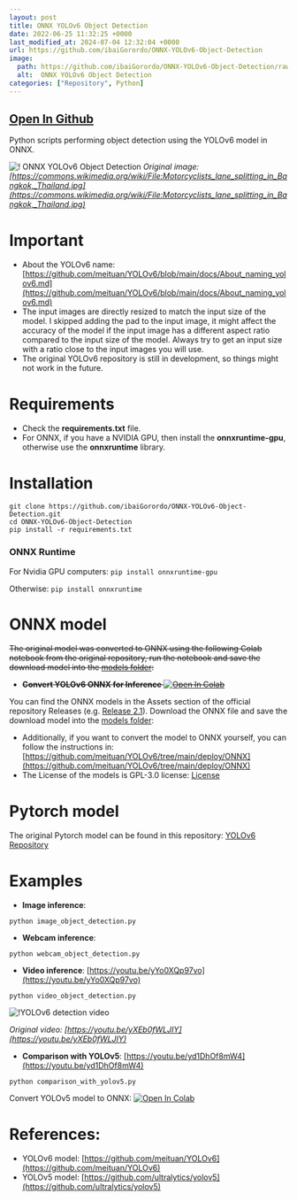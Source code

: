 ```yaml
---
layout: post
title: ONNX YOLOv6 Object Detection
date: 2022-06-25 11:32:25 +0000
last_modified_at: 2024-07-04 12:32:04 +0000
url: https://github.com/ibaiGorordo/ONNX-YOLOv6-Object-Detection
image:
  path: https://github.com/ibaiGorordo/ONNX-YOLOv6-Object-Detection/raw/main/doc/img/detected_objects.jpg
  alt:  ONNX YOLOv6 Object Detection
categories: ["Repository", Python]
---
```


## [Open In Github](https://github.com/ibaiGorordo/ONNX-YOLOv6-Object-Detection)

 Python scripts performing object detection using the YOLOv6 model in ONNX.

![! ONNX YOLOv6 Object Detection](https://github.com/ibaiGorordo/ONNX-YOLOv6-Object-Detection/raw/main/doc/img/detected_objects.jpg)
*Original image: [https://commons.wikimedia.org/wiki/File:Motorcyclists_lane_splitting_in_Bangkok,_Thailand.jpg](https://commons.wikimedia.org/wiki/File:Motorcyclists_lane_splitting_in_Bangkok,_Thailand.jpg)*

# Important
- About the YOLOv6 name: [https://github.com/meituan/YOLOv6/blob/main/docs/About_naming_yolov6.md](https://github.com/meituan/YOLOv6/blob/main/docs/About_naming_yolov6.md)
- The input images are directly resized to match the input size of the model. I skipped adding the pad to the input image, it might affect the accuracy of the model if the input image has a different aspect ratio compared to the input size of the model. Always try to get an input size with a ratio close to the input images you will use.
- The original YOLOv6 repository is still in development, so things might not work in the future.

# Requirements

 * Check the **requirements.txt** file. 
 * For ONNX, if you have a NVIDIA GPU, then install the **onnxruntime-gpu**, otherwise use the **onnxruntime** library.
 
# Installation
```
git clone https://github.com/ibaiGorordo/ONNX-YOLOv6-Object-Detection.git
cd ONNX-YOLOv6-Object-Detection
pip install -r requirements.txt
```
### ONNX Runtime
For Nvidia GPU computers:
`pip install onnxruntime-gpu`

Otherwise:
`pip install onnxruntime`

# ONNX model 
~~The original model was converted to ONNX using the following Colab notebook from the original repository, run the notebook and save the download model into the [models  folder](https://github.com/ibaiGorordo/ONNX-YOLOv6-Object-Detection/tree/main/models):~~
- ~~**Convert YOLOv6 ONNX for Inference** [![Open In Colab](https://colab.research.google.com/assets/colab-badge.svg)](https://colab.research.google.com/drive/1pke1ffMeI2dXkIAbzp6IHWdQ0u8S6I0n?usp=sharing)~~

You can find the ONNX models in the Assets section of the official repository Releases (e.g. [Release 2.1](https://github.com/meituan/YOLOv6/releases/tag/0.2.1)). Download the ONNX file and save the download model into the [models  folder](https://github.com/ibaiGorordo/ONNX-YOLOv6-Object-Detection/tree/main/models):
- Additionally, if you want to convert the model to ONNX yourself, you can follow the instructions in: [https://github.com/meituan/YOLOv6/tree/main/deploy/ONNX](https://github.com/meituan/YOLOv6/tree/main/deploy/ONNX)
- The License of the models is GPL-3.0 license: [License](https://github.com/meituan/YOLOv6/blob/main/LICENSE)

# Pytorch model
The original Pytorch model can be found in this repository: [YOLOv6 Repository](https://github.com/meituan/YOLOv6)
 
# Examples

 * **Image inference**:
 ```
 python image_object_detection.py
 ```
 
 * **Webcam inference**:
 ```
 python webcam_object_detection.py
 ```

 * **Video inference**: [https://youtu.be/yYo0XQp97vo](https://youtu.be/yYo0XQp97vo)
 ```
 python video_object_detection.py
 ```
 ![!YOLOv6 detection video](https://github.com/ibaiGorordo/ONNX-YOLOv6-Object-Detection/raw/main/doc/img/yolov6s_video.gif)
 
  *Original video: [https://youtu.be/yXEb0fWLJIY](https://youtu.be/yXEb0fWLJIY)*

 * **Comparison with YOLOv5**: [https://youtu.be/yd1DhOf8mW4](https://youtu.be/yd1DhOf8mW4)
 ```
 python comparison_with_yolov5.py
 ```
Convert YOLOv5 model to ONNX: [![Open In Colab](https://colab.research.google.com/assets/colab-badge.svg)](https://colab.research.google.com/drive/1V-F3erKkPun-vNn28BoOc6ENKmfo8kDh?usp=sharing)

# References:
* YOLOv6 model: [https://github.com/meituan/YOLOv6](https://github.com/meituan/YOLOv6)
* YOLOv5 model: [https://github.com/ultralytics/yolov5](https://github.com/ultralytics/yolov5)
